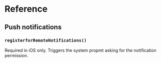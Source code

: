 # Reference

## Push notifications

### `registerforRemoteNotifications()`

Required in iOS only. Triggers the system propmt asking for the 
notification permission.